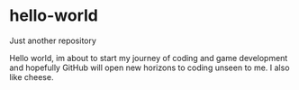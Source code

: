 # hello-world
Just another repository 


Hello world, im about to start my journey of coding and game development and hopefully GitHub will open new horizons to coding unseen to me. I also like cheese.
